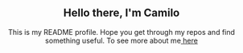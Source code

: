 <p align="center">
 <h2 align="center">Hello there, I'm Camilo</h2>
 <p align="center"> This is my README profile. Hope you get through my repos and find something useful. To see more about me<a href="https://camilogarciabotero.github.io" target="_blank"> here</a></p>
</p>

<!--
<p align="center">
    <a href="https://github.com/anuraghazra/github-readme-stats">
  <img align="center" src="https://github-readme-stats.vercel.app/api?username=camilogarciabotero&show_icons=true" />
</a>
  </p>
-->

<!--
**camilogarciabotero/camilogarciabotero** is a ✨ _special_ ✨ repository because its `README.md` (this file) appears on your GitHub profile.

Here are some ideas to get you started:

- 🔭 I’m currently working on ...
- 🌱 I’m currently learning ...
- 👯 I’m looking to collaborate on ...
- 🤔 I’m looking for help with ...
- 💬 Ask me about ...
- 📫 How to reach me: ...
- 😄 Pronouns: ...
- ⚡ Fun fact: ...
-->
